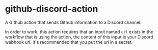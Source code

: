 # github-discord-action
A Github action that sends Github information to a Discord channel.

In order to work, this action requires that an input named  `url` exists in the workflow that is using the action, the content of this input is your Discord webhook url.
It's recommended that you put the url in a secret.
